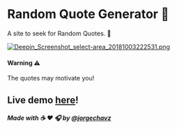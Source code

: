 # Random Quote Generator 💬

A site to seek for Random Quotes. 🍃

[![Deepin_Screenshot_select-area_20181003222531.png](images/readme_thumbnail.png)](https://postimg.cc/LhtpKgZ4)


#### Warning :warning:
The quotes may motivate you!
## Live demo [here](https://echavezNS.github.io/random-quotes/)!

##### Made with :coffee: :heart: :headphones: by @[jorgechavz](https://github.com/jorgechavz)

